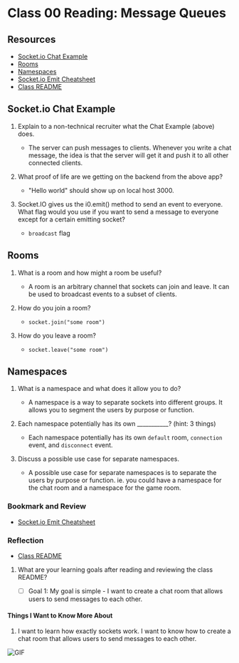 # Class 00 Reading: Message Queues

## Resources

- [Socket.io Chat Example](https://socket.io/get-started/chat/)
- [Rooms](https://socket.io/docs/v4/rooms)
- [Namespaces](https://socket.io/docs/v4/namespaces/)
- [Socket.io Emit Cheatsheet](https://socket.io/docs/v4/emit-cheatsheet/)
- [Class README](https://codefellows.github.io/code-401-javascript-guide/curriculum/class-13/)

## Socket.io Chat Example

1. Explain to a non-technical recruiter what the Chat Example (above) does.
    - The server can push messages to clients. Whenever you write a chat message, the idea is that the server will get it and push it to all other connected clients.

2. What proof of life are we getting on the backend from the above app?
    - "Hello world" should show up on local host 3000.

3. Socket.IO gives us the i0.emit() method to send an event to everyone. What flag would you use if you want to send a message to everyone except for a certain emitting socket?
    - `broadcast` flag

## Rooms

1. What is a room and how might a room be useful?
    - A room is an arbitrary channel that sockets can join and leave. It can be used to broadcast events to a subset of clients.

2. How do you join a room?
    - `socket.join("some room")`

3. How do you leave a room?
    - `socket.leave("some room")`

## Namespaces

1. What is a namespace and what does it allow you to do?
    - A namespace is a way to separate sockets into different groups. It allows you to segment the users by purpose or function.

2. Each namespace potentially has its own ___________? (hint: 3 things)
    - Each namespace potentially has its own `default` room, `connection` event, and `disconnect` event.

3. Discuss a possible use case for separate namespaces.
    - A possible use case for separate namespaces is to separate the users by purpose or function. ie. you could have a namespace for the chat room and a namespace for the game room.

### Bookmark and Review

- [Socket.io Emit Cheatsheet](https://socket.io/docs/v4/emit-cheatsheet/)

### Reflection

- [Class README](https://codefellows.github.io/code-401-javascript-guide/curriculum/class-13/)

1. What are your learning goals after reading and reviewing the class README?

    - [ ] Goal 1: My goal is simple - I want to create a chat room that allows users to send messages to each other.

#### Things I Want to Know More About

1. I want to learn how exactly sockets work. I want to know how to create a chat room that allows users to send messages to each other.

![GIF](https://media.giphy.com/media/vIwbtpMuWeV0I/giphy.gif)
